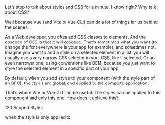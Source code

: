 Let’s stop to talk about styles and CSS for a minute. I know right? Why talk about CSS?

Well because Vue (and Vite or Vue CLI) can do a lot of things for us behind the scenes.

As a Web developer, you often add CSS classes to elements. And the essence of CSS is that it will cascade. That’s sometimes what you want (to change the font everywhere in your app for example), and sometimes not. Imagine you want to add a style on a selected element in a list: you will usually use a very narrow CSS selector in your CSS, like li.selected. Or an even narrower one, using conventions like BEM, because you just want to style the selected element in a specific part of your app.

By default, when you add styles to your component (with the style part of an SFC), the styles are global, and applied to the complete application.

That’s where Vite or Vue CLI can be useful. The styles can be applied to this component and only this one. How does it achieve this?

12.1 Scoped Styles

when the style is only applied to 